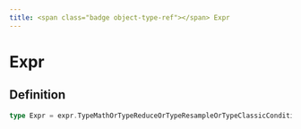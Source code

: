 ```yaml
---
title: <span class="badge object-type-ref"></span> Expr
---
```

# <span class="badge object-type-ref"></span> Expr

## Definition

```go
type Expr = expr.TypeMathOrTypeReduceOrTypeResampleOrTypeClassicConditionsOrTypeThresholdOrTypeSql
```
